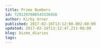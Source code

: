 ```yaml
---
title: Prime Numbers
id: 7291297608543156916
author: Kirby Urner
published: 2017-02-16T13:12:00.002-08:00
updated: 2017-02-16T13:12:47.211-08:00
blog: bizmo_diaries
tags: 
---
```


[](https://www.flickr.com/photos/kirbyurner/32798803361/in/dateposted-public/)

[](https://www.flickr.com/photos/kirbyurner/32772522642/in/dateposted-public/)

[](https://www.flickr.com/photos/kirbyurner/32769088582/in/dateposted-public/)

[](https://www.flickr.com/photos/kirbyurner/32106823463/in/dateposted-public/)